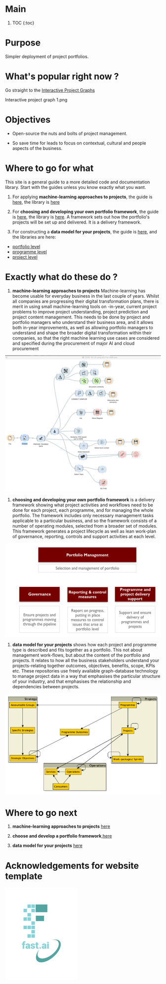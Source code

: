 # Main
1. TOC
{:toc}

# Purpose

Simpler deployment of project portfolios.

# What's popular right now ?

Go straight to the [Interactive Project Graphs](https://lawrencerowland.github.io/graphs)

Interactive project graph 1.png

# Objectives

- Open-source the nuts and bolts of project management.

- So save time for leads to focus on contextual, cultural and people aspects of the business.  


# Where to go for what 

This site is a general guide to a more detailed code and documentation library. 
Start with the guides unless you know exactly what you want. 

1. For applying **machine-learning approaches to projects**, the guide is [here](https://lawrencerowland.github.io/ML-for-portfolios.html), the library is [here](https://github.com/lawrencerowland/Machine-learning-for-project-portfolios) 

1. For **choosing and developing your own portfolio framework**, the guide is [here](https://lawrencerowland.github.io/Portfolio-frameworks.html), the library is [here](https://github.com/lawrencerowland/Data-Model-for-Project-Frameworks). A framework sets out how the portfolio's projects will be set up and delivered. It is a delivery framework.

1. For constructing a **data model for your projects**, the guide is [here](https://lawrencerowland.github.io/Portfolio-data-model.html), and the libraries are here:

- [portfolio level](https://github.com/lawrencerowland/Data-models-for-portfolios)
- [programme level](https://github.com/lawrencerowland/Data-models-for-programmes)
- [project level](https://github.com/lawrencerowland/Data-models-for-projects)

# Exactly what do these do ?

1. **machine-learning approaches to projects** Machine-learning has become usable for everyday business in the last couple of years. Whilst all companies are progressing their digital transformation plans, there is merit in using small machine-learning tools on -in-year, current project problems to improve project understanding, project prediction and project content management. This needs to be done by project and portfolio managers who understand their business area, and it allows both in-year improvements, as well as allowing portfolio managers to understand and shape the broader digital transformation within their companies, so that the right machine learning use cases are considered and specified during the procurement of major AI and cloud procurement

![](/images/index/Orange-NLP-example.png)


1. **choosing and developing your own portfolio framework** is a delivery framework showing what project activities and workflows need to be done for each project, each programme, and for managing the whole portfolio. The framework includes only necessary management tasks applicable to a particular business, and so the framework consists of a number of operating modules, selected from a broader set of modules. This framework generates a project lifecycle as well as lean work-plan of governance, reporting, controls and support activities at each level. 

![](/images/index/portfolio-tier1.png)

1. **data model for your projects** shows how each project and programme type is described and fits together as a portfolio. This not about management work-flows, but about the content of the portfolio and projects. It relates to how all the business stakeholders understand your projects-relating together outcomes, objectives, benefits, scope, KPIs etc.  These repositories use freely available graph-database technology to manage project data in a way that emphasises the particular structure of your industry, and that emphasises the relationship and dependencies between projects.

![](/images/index/Digital_Programme_simplified_graph_schema.jpg)

# Where to go next

1. **machine-learning approaches to projects** [here](https://lawrencerowland.github.io/ML-for-portfolios.html)

1. **choose and develop a portfolio framework**,[here](https://lawrencerowland.github.io/Portfolio-frameworks.html)

1. **data model for your projects** [here](https://lawrencerowland.github.io/Portfolio-data-model.html)


# Acknowledgements for website template
![Image of fast.ai logo](images/index/logo.png)

